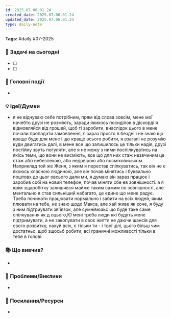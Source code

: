 ```yaml
---
id: 2025.07.06.01.24
created_date: 2025.07.06.01.24
updated_date: 2025.07.06.01.24
type: daily-note
---
```

**Tags:** #daily #07-2025  

### 🎯 Задачі на сьогодні  
- [ ] 
- [ ]  

### 📌 Головні події  
-  

### 💡 Ідеї/Думки  
-  я не відчуваю себе потрібним, прям від слова зовсім, мене мої начебто друзі не розміють, заради якихось посиділок в діскорді я відмовляйся від грошей, щоб ті заробити, внаслідок цього в мене почали пропадати замовлення, я зараз просто в бездні і не знаю що краще буде для мене і що краще всього робити, я взагалі не розумію куди двигатись далі, в мене все що залишилось це тільки надія, друзі постійну звуть погуляти, але я не можу з ними поспілкуватись на якісь теми, що вони не висміють, все що для них стаж незвчиним це стаж або небезпекою, або недовірою або посміховиськом. Наприклад той же Женя, з яким я перестав спілкуватись, так він не є якоюсь класною людиною, але він почав мінятись і буквально поштовх до цьог овсього дали ми, я думаю він зараз працює і заробив собі на новий телефон, почав міняти сбе ев зовнішності. а я крім зщаробітку залишився майже таким самим по зовнішності, але ментально я став сильніший набагато, це єдине що мене радує. Треба починати працювати нормально і забити на всіх людей, яким плювати на тебе, не знаю щодо Макса, але хай живе як хоче, я буду з ним підтриувати зв'іязок, але сумнівюаьс що буде таке саме спілкування як д оцього,Ю мені треба люди які будуть мене підтримувати, а не закопувати в своє життя не даючи шансів для свого розвитку, нахуй всіх, є тільки ти - і твої цілі, цього більш чим достатньо, щоб зщосьб робити, всі граничні можливості тільки в тебе в голові

### 📚 Що вивчив?  
-  

### 🤔 Проблеми/Виклики  
-  

### 🔗 Посилання/Ресурси  
-